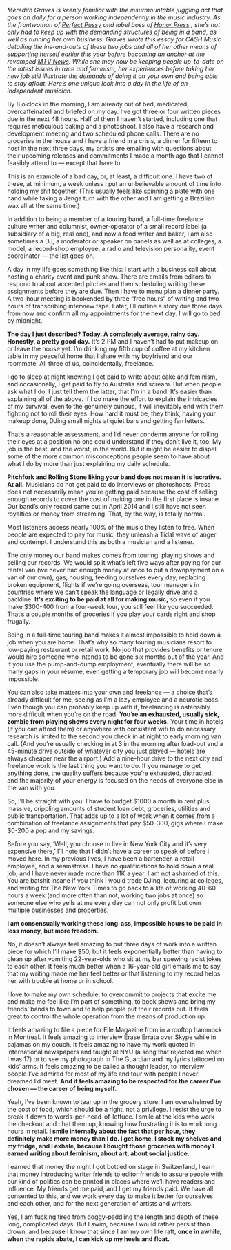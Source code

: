 _Meredith Graves is keenly familiar with the insurmountable juggling act that goes on daily for a person working independently in the music industry. As the frontwoman of [Perfect Pussy](http://perfectpussyband.tumblr.com/) and label boss of [Honor Press](https://twitter.com/honorpress)
, she’s not only had to keep up with the demanding structures of being in a band, as well as running her own business. Graves wrote this essay for CASH Music detailing the ins-and-outs of these two jobs and all of her other means of supporting herself earlier this year before becoming an anchor at the revamped [MTV News](http://www.mtv.com/news/). While she may now be keeping people up-to-date on the latest issues in race and feminism, her experiences before taking her new job still illustrate the demands of doing it on your own and being able to stay afloat. Here’s one unique look into a day in the life of an independent musician._


By 8 o’clock in the morning, I am already out of bed, medicated, overcaffeinated and briefed on my day. I’ve got three or four written pieces due in the next 48 hours. Half of them I haven’t started, including one that requires meticulous baking and a photoshoot. I also have a research and development meeting and two scheduled phone calls. There are no groceries in the house and I have a friend in a crisis, a dinner for fifteen to host in the next three days, my artists are emailing with questions about their upcoming releases and commitments I made a month ago that I cannot feasibly attend to — except that have to.

This is an example of a bad day, or, at least, a difficult one. I have two of these, at minimum, a week unless I put an unbelievable amount of time into holding my shit together. (This usually feels like spinning a plate with one hand while taking a Jenga turn with the other and I am getting a Brazilian wax all at the same time.)

In addition to being a member of a touring band, a full-time freelance culture writer and columnist, owner-operator of a small record label (a subsidiary of a big, real one), and now a food writer and baker, I am also sometimes a DJ, a moderator or speaker on panels as well as at colleges, a model, a record-shop employee, a radio and television personality, event coordinator — the list goes on.

A day in my life goes something like this: I start with a business call about hosting a charity event and punk show. There are emails from editors to respond to about accepted pitches and then scheduling writing these assignments before they are due. Then I have to menu plan a dinner party. A two-hour meeting is bookended by three “free hours” of writing and two hours of transcribing interview tape. Later, I’ll outline a story due three days from now and confirm all my appointments for the next day. I will go to bed by midnight.

**The day I just described? Today. A completely average, rainy day. Honestly, a pretty good day.** It’s 2 PM and I haven’t had to put makeup on or leave the house yet. I’m drinking my fifth cup of coffee at my kitchen table in my peaceful home that I share with my boyfriend and our roommate. All three of us, coincidentally, freelance.

I go to sleep at night knowing I get paid to write about cake and feminism, and occasionally, I get paid to fly to Australia and scream. But when people ask what I do, I just tell them the latter, that I’m in a band. It’s easier than explaining all of the above. If I do make the effort to explain the intricacies of my survival, even to the genuinely curious, it will inevitably end with them fighting not to roll their eyes. How hard it must be, they think, having your makeup done, DJing small nights at quiet bars and getting fan letters.

That’s a reasonable assessment, and I’d never condemn anyone for rolling their eyes at a position no one could understand if they don’t live it, too. My job is the best, and the worst, in the world. But it might be easier to dispel some of the more common misconceptions people seem to have about what I do by more than just explaining my daily schedule. 

**Pitchfork and Rolling Stone liking your band does not mean it is lucrative. At all.** Musicians do not get paid to do interviews or photoshoots. Press does not necessarily mean you’re getting paid because the cost of selling enough records to cover the cost of making one in the first place is insane. Our band’s only record came out in April 2014 and I still have not seen royalties or money from streaming. That, by the way, is totally normal.

Most listeners access nearly 100% of the music they listen to free. When people are expected to pay for music, they unleash a Tidal wave of anger and contempt. I understand this as both a musician and a listener.

The only money our band makes comes from touring: playing shows and selling our records. We would split what’s left five ways after paying for our rental van (we never had enough money at once to put a downpayment on a van of our own), gas, housing, feeding ourselves every day, replacing broken equipment, flights if we’re going overseas, tour managers in countries where we can’t speak the language or legally drive and a backline. **It’s exciting to be paid at all for making music,** so even if you make $300-400 from a four-week tour, you still feel like you succeeded. That’s a couple months of groceries if you play your cards right and shop frugally. 

Being in a full-time touring band makes it almost impossible to hold down a job when you are home. That’s why so many touring musicians resort to low-paying restaurant or retail work. No job that provides benefits or tenure would hire someone who intends to be gone six months out of the year. And if you use the pump-and-dump employment, eventually there will be so many gaps in your résumé, even getting a temporary job will become nearly impossible.

You can also take matters into your own and freelance — a choice that’s already difficult for me, seeing as I’m a lazy employee and a neurotic boss. Even though you can probably keep up with it, freelancing is ostensibly more difficult when you’re on the road. **You’re an exhausted, usually sick, zombie from playing shows every night for four weeks.** Your time in hotels (if you can afford them) or anywhere with consistent wifi to do necessary research is limited to the second you check in at night to early morning van call. (And you’re usually checking in at 3 in the morning after load-out and a 45-minute drive outside of whatever city you just played — hotels are always cheaper near the airport.) Add a nine-hour drive to the next city and freelance work is the last thing you want to do. If you manage to get anything done, the quality suffers because you’re exhausted, distracted, and the majority of your energy is focused on the needs of everyone else in the van with you.

So, I’ll be straight with you: I have to budget $1000 a month in rent plus massive, crippling amounts of student loan debt, groceries, utilities and public transportation. That adds up to a lot of work when it comes from a combination of freelance assignments that pay $50-300, gigs where I make $0-200 a pop and my savings. 

Before you say, ‘Well, you choose to live in New York City and it’s very expensive there,’ I’ll note that I didn’t have a career to speak of before I moved here. In my previous lives, I have been a bartender, a retail employee, and a seamstress. I have no qualifications to hold down a real job, and I have never made more than 11K a year. I am not ashamed of this. You are batshit insane if you think I would trade DJing, lecturing at colleges, and writing for The New York Times to go back to a life of working 40-60 hours a week (and more often than not, working two jobs at once) so someone else who yells at me every day can not only profit but own multiple businesses and properties.

**I am consensually working these long-ass, impossible hours to be paid in less money, but more freedom.** 

No, it doesn’t always feel amazing to put three days of work into a written piece for which I’ll make $50, but it feels exponentially better than having to clean up after vomiting 22-year-olds who sit at my bar spewing racist jokes to each other. It feels much better when a 16-year-old girl emails me to say that my writing made me her feel better or that listening to my record helps her with trouble at home or in school.

I love to make my own schedule, to overcommit to projects that excite me and make me feel like I’m part of something, to book shows and bring my friends’ bands to town and to help people put their records out. It feels great to control the whole operation from the means of production up. 

It feels amazing to file a piece for Elle Magazine from in a rooftop hammock in Montreal. It feels amazing to interview Erase Errata over Skype while in pajamas on my couch. It feels amazing to have my work quoted in international newspapers and taught at NYU (a song that rejected me when I was 17) or to see my photograph in The Guardian and my lyrics tattooed on kids’ arms. It feels amazing to be called a thought leader, to interview people I’ve admired for most of my life and tour with people I never dreamed I’d meet. **And it feels amazing to be respected for the career I’ve chosen — the career of being myself.**

Yeah, I’ve been known to tear up in the grocery store. I am overwhelmed by the cost of food, which should be a right, not a privilege. I resist the urge to break it down to words-per-head-of-lettuce. I smile at the kids who work the checkout and chat them up, knowing how frustrating it is to work long hours in retail. **I smile internally about the fact that per hour, they definitely make more money than I do. I get home, I stock my shelves and my fridge, and I exhale, because I bought those groceries with money I earned writing about feminism, about art, about social justice.**

I earned that money the night I got bottled on stage in Switzerland, I earn that money introducing writer friends to editor friends to assure people with our kind of politics can be printed in places where we’ll have readers and influence. My friends get me paid, and I get my friends paid. We have all consented to this, and we work every day to make it better for ourselves and each other, and for the next generation of artists and writers.

Yes, I am fucking tired from doggy-paddling the length and depth of these long, complicated days. But I swim, because I would rather persist than drown, and because I know that since I am my own life raft, **once in awhile, when the rapids abate, I can kick up my heels and float.**